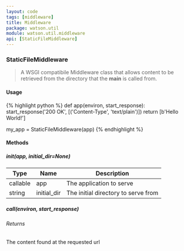 ```yaml
---
layout: code
tags: [middleware]
title: Middleware
package: watson.util
module: watson.util.middleware
api: [StaticFileMiddleware]
---
```


### StaticFileMiddleware

> A WSGI compatibile Middleware class that allows content to be retrieved from the directory that the __main__ is called from.

#### Usage

{% highlight python %}
def app(environ, start_response):
    start_response('200 OK', [('Content-Type', 'text/plain')])
    return [b'Hello World!']

my_app = StaticFileMiddleware(app)
{% endhighlight %}

#### Methods

##### __init__(app, initial_dir=None)

Type | Name | Description
-------- | -------- | -----------
callable | app | The application to serve
string | initial_dir | The initial directory to serve from

##### __call__(environ, start_response)

###### Returns

The content found at the requested url
